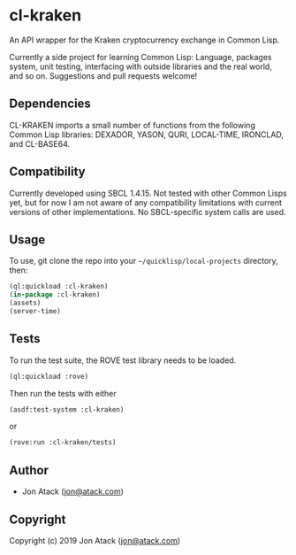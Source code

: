 # cl-kraken
An API wrapper for the Kraken cryptocurrency exchange in Common Lisp.

Currently a side project for learning Common Lisp: Language, packages system, unit testing, interfacing with outside libraries and the real world, and so on. Suggestions and pull requests welcome!

## Dependencies

CL-KRAKEN imports a small number of functions from the following Common Lisp libraries: DEXADOR, YASON, QURI, LOCAL-TIME, IRONCLAD, and CL-BASE64.

## Compatibility

Currently developed using SBCL 1.4.15. Not tested with other Common Lisps yet, but for now I am not aware of any compatibility limitations with current versions of other implementations. No SBCL-specific system calls are used.

## Usage

To use, git clone the repo into your `~/quicklisp/local-projects` directory, then:

```lisp
(ql:quickload :cl-kraken)
(in-package :cl-kraken)
(assets)
(server-time)
```

## Tests

To run the test suite, the ROVE test library needs to be loaded.

```lisp
(ql:quickload :rove)
```

Then run the tests with either

```lisp
(asdf:test-system :cl-kraken)
```

or

```lisp
(rove:run :cl-kraken/tests)
```

## Author

* Jon Atack (jon@atack.com)

## Copyright

Copyright (c) 2019 Jon Atack (jon@atack.com)
